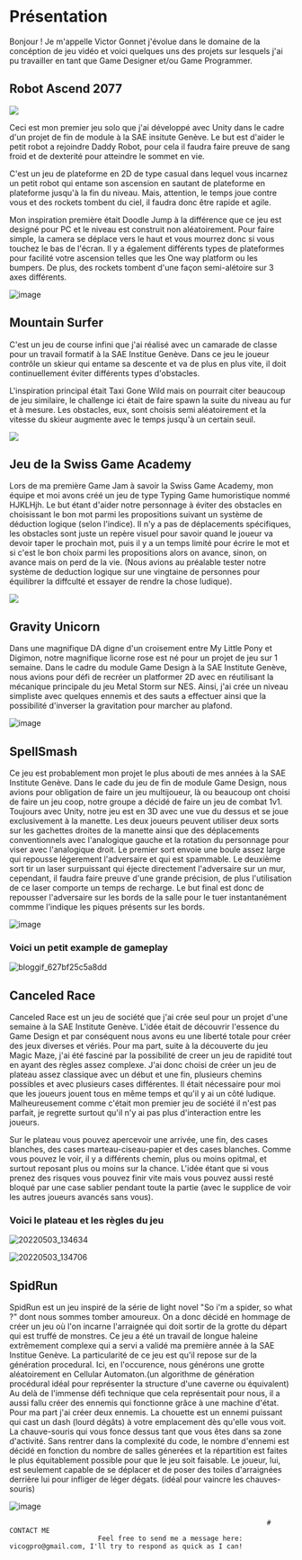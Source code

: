 # Présentation

Bonjour ! Je m'appelle Victor Gonnet j'évolue dans le domaine de la concéption de jeu vidéo et voici quelques uns des projets sur lesquels j'ai pu travailler en tant que Game Designer et/ou Game Programmer.


## Robot Ascend 2077

![](https://Styshooteur.github.io/Images/robot%20ascend.PNG)

Ceci est mon premier jeu solo que j'ai développé avec Unity dans le cadre d'un projet de fin de module à la SAE insitute Genève. Le but est d'aider le petit robot a rejoindre Daddy Robot, pour cela il faudra faire preuve de sang froid et de dexterité pour atteindre le sommet en vie.

C'est un jeu de plateforme en 2D de type casual dans lequel vous incarnez un petit robot qui entame son ascension en sautant de plateforme en plateforme jusqu'à la fin du niveau. Mais, attention, le temps joue contre vous et des rockets tombent du ciel, il faudra donc être rapide et agile.

Mon inspiration première était Doodle Jump à la différence que ce jeu est designé pour PC et le niveau est construit non aléatoirement.
Pour faire simple, la camera se déplace vers le haut et vous mourrez donc si vous touchez le bas de l'écran. Il y a également différents types de plateformes pour facilité votre ascension telles que les One way platform ou les bumpers. De plus, des rockets tombent d'une façon semi-alétoire sur 3 axes différents.

![image](https://user-images.githubusercontent.com/81884303/167666795-d12acc6f-5bb3-4b2f-9905-1285f78c6a2d.png)


## Mountain Surfer 

C'est un jeu de course infini que j'ai réalisé avec un camarade de classe pour un travail formatif à la SAE Institue Genève. Dans ce jeu le joueur contrôle un skieur qui entame sa descente et va de plus en plus vite, il doit continuellement éviter différents types d'obstacles.

L'inspiration principal était Taxi Gone Wild mais on pourrait citer beaucoup de jeu similaire, le challenge ici était de faire spawn la suite du niveau au fur et à mesure. Les obstacles, eux, sont choisis semi aléatoirement et la vitesse du skieur augmente avec le temps jusqu'à un certain seuil.

![](https://Styshooteur.github.io/Images/Mountain%20Surfer.png)


## Jeu de la Swiss Game Academy

Lors de ma première Game Jam à savoir la Swiss Game Academy, mon équipe et moi avons créé un jeu de type Typing Game humoristique nommé HJKLHjh.
Le but étant d'aider notre personnage à éviter des obstacles en choisissant le bon mot parmi les propositions suivant un système de déduction logique (selon l'indice).
Il n'y a pas de déplacements spécifiques, les obstacles sont juste un repère visuel pour savoir quand le joueur va devoir taper le prochain mot, puis il y a un temps limité pour écrire le mot et si c'est le bon choix parmi les propositions alors on avance, sinon, on avance mais on perd de la vie.
(Nous avions au préalable tester notre système de deduction logique sur une vingtaine de personnes pour équilibrer la diffculté et essayer de rendre la chose ludique).

![](https://Styshooteur.github.io/Images/Swiss%20game%20academy.png)


## Gravity Unicorn

Dans une magnifique DA digne d'un croisement entre My Little Pony et Digimon, notre magnifique licorne rose est né pour un projet de jeu sur 1 semaine. Dans le cadre du module Game Design à la SAE Institute Genève, nous avions pour défi de recréer un platformer 2D avec en réutilisant la mécanique principale du jeu Metal Storm sur NES. Ainsi, j'ai crée un niveau simpliste avec quelques ennemis et des sauts a effectuer ainsi que la possibilité d'inverser la gravitation pour marcher au plafond.

![image](https://user-images.githubusercontent.com/81884303/167903328-57fd15ec-7b37-4924-a1b3-3ab7732188e2.png)


## SpellSmash

Ce jeu est probablement mon projet le plus abouti de mes années à la SAE Institute Genève. Dans le cade du jeu de fin de module Game Design, nous avions pour obligation de faire un jeu multijoueur, là ou beaucoup ont choisi de faire un jeu coop, notre groupe a décidé de faire un jeu de combat 1v1. Toujours avec Unity, notre jeu est en 3D avec une vue du dessus et se joue exclusivement à la manette. Les deux joueurs peuvent utiliser deux sorts sur les gachettes droites de la manette ainsi que des déplacements conventionnels avec l'analogique gauche et la rotation du personnage pour viser avec l'analogique droit. Le premier sort envoie une boule assez large qui repousse légerement l'adversaire et qui est spammable. Le deuxième sort tir un laser surpuissant qui éjecte directement l'adversaire sur un mur, cependant, il faudra faire preuve d'une grande précision, de plus l'utilisation de ce laser comporte un temps de recharge. Le but final est donc de repousser l'adversaire sur les bords de la salle pour le tuer instantanément commme l'indique les piques présents sur les bords.

![image](https://user-images.githubusercontent.com/81884303/167912241-63be8b76-84db-45ea-98d6-ebe8227dcfe6.png)

### Voici un petit example de gameplay

![bloggif_627bf25c5a8dd](https://user-images.githubusercontent.com/81884303/167912342-35fbcb99-94ed-49c2-88d0-81a4b4ae3bb5.gif)


## Canceled Race

Canceled Race est un jeu de société que j'ai crée seul pour un projet d'une semaine à la SAE Institute Genève. L'idée était de découvrir l'essence du Game Design et par conséquent nous avons eu une liberté totale pour créer des jeux diverses et vériés. Pour ma part, suite à la découverte du jeu Magic Maze, j'ai été fasciné par la possibilité de creer un jeu de rapidité tout en ayant des règles assez complexe. J'ai donc choisi de créer un jeu de plateau assez classique avec un début et une fin, plusieurs chemins possibles et avec plusieurs cases différentes. Il était nécessaire pour moi que les joueurs jouent tous en même temps et qu'il y ai un côté ludique. Malheureusement comme c'était mon premier jeu de société il n'est pas parfait, je regrette surtout qu'il n'y ai pas plus d'interaction entre les joueurs.

Sur le plateau vous pouvez apercevoir une arrivée, une fin, des cases blanches, des cases marteau-ciseau-papier et des cases blanches. Comme vous pouvez le voir, il y a différents chemin, plus ou moins opitmal, et surtout reposant plus ou moins sur la chance. L'idée étant que si vous prenez des risques vous pouvez finir vite mais vous pouvez aussi resté bloqué par une case sablier pendant toute la partie (avec le supplice de voir les autres joueurs avancés sans vous).

### Voici le plateau et les règles du jeu

![20220503_134634](https://user-images.githubusercontent.com/81884303/167953668-6135b509-30e5-4b9c-8f37-06094ccee5ac.jpg)

![20220503_134706](https://user-images.githubusercontent.com/81884303/167953703-3840cb47-5e61-4c84-9488-b3d98f2186cc.jpg)


## SpidRun

SpidRun est un jeu inspiré de la série de light novel "So i'm a spider, so what ?" dont nous sommes tomber amoureux. On a donc décidé en hommage de créer un jeu où l'on incarne l'arraignée qui doit sortir de la grotte du départ qui est truffé de monstres.
Ce jeu a été un travail de longue haleine extrêmement complexe qui a servi a validé ma première année à la SAE Institue Genève. La particularité de ce jeu est qu'il repose sur de la génération procedural. Ici, en l'occurence, nous générons une grotte aléatoirement en Cellular Automaton.(un algorithme de génération procédural idéal pour représenter la structure d'une caverne ou équivalent)
Au delà de l'immense défi technique que cela représentait pour nous, il a aussi fallu créer des ennemis qui fonctionne grâce à une machine d'état. Pour ma part j'ai créer deux ennemis. La chouette est un ennemi puissant qui cast un dash (lourd dégâts) à votre emplacement dès qu'elle vous voit. La chauve-souris qui vous fonce dessus tant que vous êtes dans sa zone d'activité. Sans rentrer dans la complexité du code, le nombre d'ennemi est décidé en fonction du nombre de salles génerées et la répartition est faites le plus équitablement possible pour que le jeu soit faisable.
Le joueur, lui, est seulement capable de se déplacer et de poser des toiles d'arraignées derrière lui pour infliger de léger dégats. (idéal pour vaincre les chauves-souris)


![image](https://user-images.githubusercontent.com/81884303/167956340-1916cf29-a945-41d9-92c5-dc70f6117c39.png)







                                                                    # CONTACT ME
                          Feel free to send me a message here: vicogpro@gmail.com, I'll try to respond as quick as I can!


